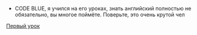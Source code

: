 - CODE BLUE, я учился на его уроках, знать английский полностью не обязательно, вы многое поймёте. Поверьте, это очень крутой чел

[Первый урок](https://www.youtube.com/watch?v=c1mQ3mpdiJU&list=PLyQg3m0a5UivaAXEfVDngKYp9jyNSTIo_)
